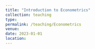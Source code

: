 ```yaml
---
title: "Introduction to Econometrics"
collection: teaching
type: 
permalink: /teaching/Econometrics
venue: 
date: 2023-01-01
location:
---
```

